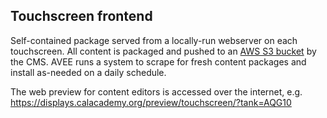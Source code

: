 ## Touchscreen frontend
Self-contained package served from a locally-run webserver on each touchscreen. All content is packaged and pushed to an [AWS S3 bucket](http://touchscreen-archives.calacademy.org) by the CMS. AVEE runs a system to scrape for fresh content packages and install as-needed on a daily schedule. 

The web preview for content editors is accessed over the internet, e.g.
https://displays.calacademy.org/preview/touchscreen/?tank=AQG10
